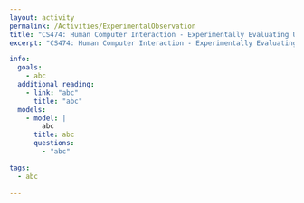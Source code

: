 ```yaml
---
layout: activity
permalink: /Activities/ExperimentalObservation
title: "CS474: Human Computer Interaction - Experimentally Evaluating UX"
excerpt: "CS474: Human Computer Interaction - Experimentally Evaluating UX"

info: 
  goals: 
    - abc
  additional_reading:
    - link: "abc"
      title: "abc"     
  models:
    - model: |
        abc
      title: abc
      questions:
        - "abc"

tags:
  - abc
  
---
```

